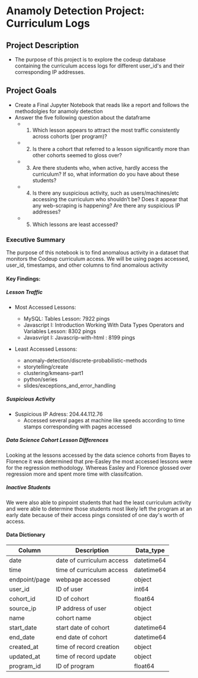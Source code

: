 # Anamoly Detection Project: Curriculum Logs

## Project Description
 - The purpose of this project is to explore the codeup database containing the curriculum access logs for different user_id's and their corresponding IP addresses.

## Project Goals
 - Create a Final Jupyter Notebook that reads like a report and follows the methodolgies for anamoly detection
 - Answer the five following question about the dataframe
    - 1. Which lesson appears to attract the most traffic consistently across cohorts (per program)?
    - 2. Is there a cohort that referred to a lesson significantly more than other cohorts seemed to gloss over?
    - 3. Are there students who, when active, hardly access the curriculum? If so, what information do you have about these students?
    - 4. Is there any suspicious activity, such as users/machines/etc accessing the curriculum who shouldn’t be? Does it appear that any web-scraping is happening? Are there any suspicious IP addresses?
    - 5. Which lessons are least accessed?


### Executive Summary

The purpose of this notebook is to find anomalous activity in a dataset that monitors the Codeup curriculum access. We will be using pages accessed, user_id, timestamps, and other columns to find anomalous activity

#### Key Findings:
 
##### Lesson Traffic
 - Most Accessed Lessons:
     - MySQL: Tables Lesson: 7922 pings
     - Javascript I: Introduction Working With Data Types Operators and Variables Lesson: 8302 pings
     - Javasvript I: Javascrip-with-html : 8199 pings
 
 - Least Accessed Lessons:
     - anomaly-detection/discrete-probabilistic-methods
     - storytelling/create
     - clustering/kmeans-part1
     - python/series
     - slides/exceptions_and_error_handling

##### Suspicious Activity
 - Suspicious IP Adress: 204.44.112.76
     - Accessed several pages at machine like speeds according to time stamps corresponding with pages accessed

##### Data Science Cohort Lesson Differences

Looking at the lessons accessed by the data science cohorts from Bayes to Florence it was determined that pre-Easley the most accessed lessons were for the regression methodology. Whereas Easley and Florence glossed over regression more and spent more time with classifcation.

##### Inactive Students

We were also able to pinpoint students that had the least curriculum activity and were able to determine those students most likely left the program at an early date because of their access pings consisted of one day's worth of access.

#### Data Dictionary


| Column        | Description               | Data_type  |
|---------------|---------------------------|------------|
| date          | date of curriculum access | datetime64 |
| time          | time of curriculum access | datetime64 |
| endpoint/page | webpage accessed          | object     |
| user_id       | ID of user                | int64      |
| cohort_id     | ID of cohort              | float64    |
| source_ip     | IP address of user        | object     |
| name          | cohort name               | object     |
| start_date    | start date of cohort      | datetime64 |
| end_date      | end date of cohort        | datetime64 |
| created_at    | time of record creation   | object     |
| updated_at    | time of record update     | object     |
| program_id    | ID of program             | float64    |
